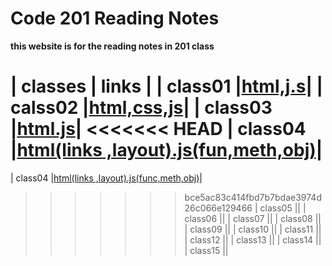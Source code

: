 # Code 201 Reading Notes
**this website is for the reading notes in 201 class**


| classes   | links    |
| class01   |[html,j.s](class01)|
| calss02   |[html,css,js](class02)|
| class03   |[html.js](class03)|
<<<<<<< HEAD
| class04   |[html(links ,layout).js(fun,meth,obj)](read04)|
=======
| class04   |[html(links ,layout).js(func,meth,obj)](read04)|
>>>>>>> bce5ac83c414fbd7b7bdae3974d26c066e129466
| class05   |[](read05)|
| class06   |[](read06)|
| class07   |[](read07)|
| class08   |[](read08)|
| class09   |[](read09)|
| class10   |[](read10)|
| class11   |[](read11)|
| class12   |[](read12)|
| class13   |[](read13)|
| class14   |[](read14)|
| class15   |[](read15)|
